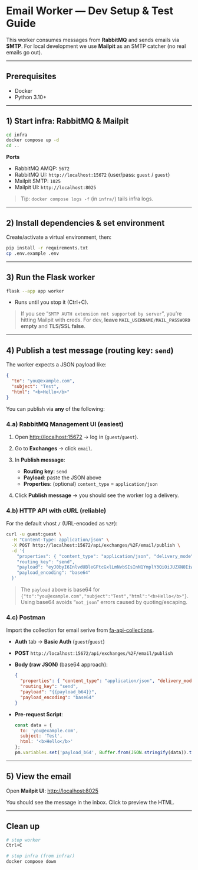 # Email Worker — Dev Setup & Test Guide

This worker consumes messages from **RabbitMQ** and sends emails via **SMTP**.
For local development we use **Mailpit** as an SMTP catcher (no real emails go out).

---

## Prerequisites

* Docker
* Python 3.10+

---

## 1) Start infra: RabbitMQ & Mailpit
<!--[Sign in with app passwords - Gmail Help](https://support.google.com/mail/answer/185833)-->
```bash
cd infra
docker compose up -d
cd ..
```

**Ports**

* RabbitMQ AMQP: `5672`
* RabbitMQ UI: `http://localhost:15672` (user/pass: `guest` / `guest`)
* Mailpit SMTP: `1025`
* Mailpit UI: `http://localhost:8025`

> Tip: `docker compose logs -f` (in `infra/`) tails infra logs.

---

## 2) Install dependencies & set environment

Create/activate a virtual environment, then:

```bash
pip install -r requirements.txt
cp .env.example .env
```

---

## 3) Run the Flask worker

```bash
flask --app app worker
```

* Runs until you stop it (Ctrl+C).

> If you see “`SMTP AUTH extension not supported by server`”, you’re hitting Mailpit with creds. For dev, **leave `MAIL_USERNAME/MAIL_PASSWORD` empty** and **TLS/SSL false**.

---

## 4) Publish a test message (routing key: `send`)

The worker expects a JSON payload like:

```json
{
  "to": "you@example.com",
  "subject": "Test",
  "html": "<b>Hello</b>"
}
```

You can publish via **any** of the following:

### 4.a) RabbitMQ Management UI (easiest)

1. Open [http://localhost:15672](http://localhost:15672) → log in (`guest`/`guest`).
2. Go to **Exchanges** → click `email`.
3. In **Publish message**:

   * **Routing key**: `send`
   * **Payload**: paste the JSON above
   * **Properties**: (optional) `content_type` = `application/json`
4. Click **Publish message** → you should see the worker log a delivery.

### 4.b) HTTP API with cURL (reliable)

For the default vhost `/` (URL-encoded as `%2F`):

```bash
curl -u guest:guest \
  -H "Content-Type: application/json" \
  -X POST http://localhost:15672/api/exchanges/%2F/email/publish \
  -d '{
    "properties": { "content_type": "application/json", "delivery_mode": 2 },
    "routing_key": "send",
    "payload": "eyJ0byI6InlvdUBleGFtcGxlLmNvbSIsInN1YmplY3QiOiJUZXN0IiwiaHRtbCI6IjxiPkhlbGxvPC9iPiJ9",
    "payload_encoding": "base64"
  }'
```

> The `payload` above is base64 for `{"to":"you@example.com","subject":"Test","html":"<b>Hello</b>"}`.
> Using base64 avoids “`not_json`” errors caused by quoting/escaping.

### 4.c) Postman

Import the collection for email serive from [fa-api-collections](https://github.com/forum-app-team/fa-api-collections).

* **Auth** tab → **Basic Auth** (`guest`/`guest`)
* **POST** `http://localhost:15672/api/exchanges/%2F/email/publish`
* **Body (raw JSON)** (base64 approach):

  ```json
  {
    "properties": { "content_type": "application/json", "delivery_mode": 2 },
    "routing_key": "send",
    "payload": "{{payload_b64}}",
    "payload_encoding": "base64"
  }
  ```
* **Pre-request Script**:

  ```javascript
  const data = {
    to: 'you@example.com',
    subject: 'Test',
    html: '<b>Hello</b>'
  };
  pm.variables.set('payload_b64', Buffer.from(JSON.stringify(data)).toString('base64'));
  ```

---

## 5) View the email

Open **Mailpit UI**:
[http://localhost:8025](http://localhost:8025)

You should see the message in the inbox. Click to preview the HTML.

---

## Clean up

```bash
# stop worker
Ctrl+C

# stop infra (from infra/)
docker compose down
```
